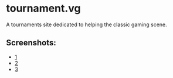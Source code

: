 # tournament.vg

A tournaments site dedicated to helping the classic gaming scene.

## Screenshots:
- [1](http://i.imgur.com/BJUJI6T.png)
- [2](http://i.imgur.com/UCva7xt.png)
- [3](http://i.imgur.com/yu7GrnQ.png)

